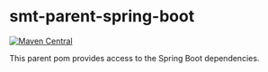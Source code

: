 <!---
Copyright 2015 Karl Bennett

Licensed under the Apache License, Version 2.0 (the "License");
you may not use this file except in compliance with the License.
You may obtain a copy of the License at

    http://www.apache.org/licenses/LICENSE-2.0

Unless required by applicable law or agreed to in writing, software
distributed under the License is distributed on an "AS IS" BASIS,
WITHOUT WARRANTIES OR CONDITIONS OF ANY KIND, either express or implied.
See the License for the specific language governing permissions and
limitations under the License.
-->
smt-parent-spring-boot
===========
[![Maven Central](https://maven-badges.herokuapp.com/maven-central/com.github.shiver-me-timbers/smt-parent-spring-boot/badge.svg)](https://maven-badges.herokuapp.com/maven-central/com.github.shiver-me-timbers/smt-parent-spring-boot/)

This parent pom provides access to the Spring Boot dependencies.